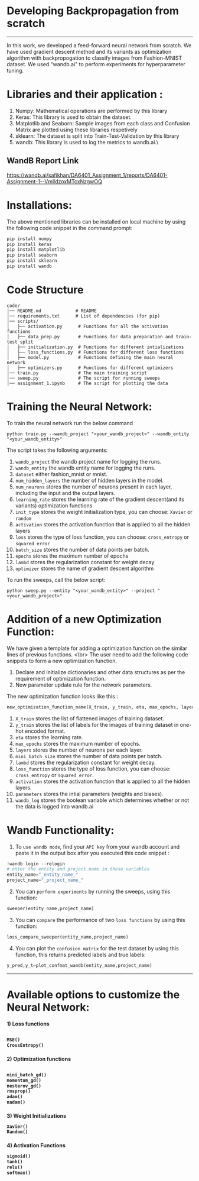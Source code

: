 # Developing Backpropagation from scratch
-----------------------------------------------------------
In this work, we developed a feed-forward neural network from scratch. We have used gradient descent method and its variants as optimization algorithm with backpropogation to classify images from Fashion-MNIST dataset. We used "wandb.ai" to perform experiments for hyperparameter tuning. 
# Libraries and their application :
1. Numpy: Mathematical operations are performed by this library
2. Keras: This library is used to obtain the dataset.
3. Matplotlib and Seaborn: Sample images from each class and Confusion Matrix are plotted using these libraries respetively
4. sklearn: The dataset is split into Train-Test-Validation by this library
5. wandb: This library is used to log the metrics to wandb.ai.\

## WandB Report Link
https://wandb.ai/safikhan/DA6401_Assignment_1/reports/DA6401-Assignment-1--VmlldzoxMTcxNzgwOQ
# Installations:
The above mentioned libraries can be installed on local machine by using the following code snippet in the command prompt:
```python
pip install numpy
pip install keras
pip install matplotlib
pip install seaborn
pip install sklearn
pip install wandb
```

# Code Structure
```
code/
│── README.md             # README
│── requirements.txt      # List of dependencies (for pip)
│── scripts/                 
│   ├── activation.py      # Functions for all the activation functions
│   ├── data_prep.py       # Functions for data preparation and train-test split
│   ├── initialization.py  # Functions for different intializations
│   ├── loss_functions.py  # Functions for different loss functions
│   ├── model.py           # Functions defining the main neural network
│   ├── optimizers.py      # Functions for different optimizers
│── train.py               # The main training script
│── sweep.py               # The script for running sweeps
│── assignment_1.ipynb     # The script for plotting the data
```

# Training the Neural Network:
To train the neural network run the below command
  ```shell
python train.py --wandb_project "<your_wandb_project>" --wandb_entity "<your_wandb_entity>"
  ```
The script takes the following arguments:
  1. `wandb_project` the wandb project name for logging the runs.
  2. `wandb_entity` the wandb entity name for logging the runs.
  3. `dataset` either fashion_mnist or mnist.
  4. `num_hidden_layers` the number of hidden layers in the model.
  5. `num_neurons` stores  the number of neurons present in each layer, including the input and the output layers.
  7. `learning_rate` stores the learning rate of the gradient descent(and its variants) optimization functions
  8. `init_type` stores the weight initialization type, you can choose: `Xavier` or `random`
  9. `activation` stores the activation function that is applied to all the hidden layers
  10. `loss` stores the type of loss function, you can choose: `cross_entropy` or `squared error`
  11. `batch_size` stores the number of data points per batch.
  12. `epochs` stores the maximum number of epochs 
  13. `lambd` stores the regularization constant for weight decay
  14. `optimizer` stores the name of gradient descent algorithm

To run the sweeps, call the below script:
```shell
python sweep.py --entity "<your_wandb_entity>" --project "<your_wandb_project>"
```
   
# Addition of a new Optimization Function:
We have given a template for adding a optimization function on the similar lines of previous functions. 
<\br> The user need to add the following code snippets to form a new optimization function.
  1. Declare and Initialize dictionaries and other data structures as per the requirement of optimization function.
  2. New parameter update rule  for the network parameters.
 
 The new optimization function looks like this :
```python
new_optimization_function_name(X_train, y_train, eta, max_epochs, layers, mini_batch_size, lambd, loss_function, activation, parameters,wandb_log=False )
```
  1. `X_train` stores the list of flattened images of training dataset.
  2. `y_train` stores the list of labels for the images of training dataset in one-hot encoded format.
  3. `eta` stores the learning rate.
  4. `max_epochs` stores the maximum number of epochs.
  5. `layers` stores the number of neurons per each layer.
  6. `mini_batch_size` stores the number of data points per batch.
  7. `lambd` stores the regularization constant for weight decay.
  8. `loss_function` stores the type of loss function, you can choose: `cross_entropy` or `squared error`.
  9. `activation` stores the activation function that is applied to all the hidden layers.
  10. `parameters` stores the intial parameters (weights and biases).
  11. `wandb_log` stores the boolean variable which determines whether or not the data is logged into wandb.ai
  


# Wandb Functionality:

1. To `use wandb mode`, find your `API key` from your wandb account and paste it in the output box after you executed this code snippet :     
  ```python
!wandb login --relogin
# enter the entity and project name in these variables
entity_name="_entity_name_"
project_name="_project_name_"
  ```
2. You can `perform experiments` by running the sweeps, using this function:
```python
sweeper(entity_name,project_name)
```
3. You can `compare` the performance of two `loss functions` by using this function:
```python
loss_compare_sweeper(entity_name,project_name)
```
4. You can plot the `confusion matrix` for the test dataset by using this function, this returns predicted labels and true labels:
```python
y_pred,y_t=plot_confmat_wandb(entity_name,project_name)
``` 
--------------------------------------------------------------     
# Available options to customize the Neural Network:
  
<h4> 1) Loss functions
  
  ```python
  
  MSE()
  CrossEntropy()
  ```
<h4> 2) Optimization functions
  
  ```python
  
  mini_batch_gd()
  momentum_gd()
  nesterov_gd()
  rmsprop()
  adam()
  nadam()
  ```
<h4> 3) Weight Initializations
  
  ```python
  Xavier()
  Random()
  ```
<h4> 4) Activation Functions
  
  ```python
  sigmoid()
  tanh()
  relu()
  softmax()
  ```
